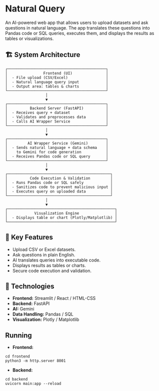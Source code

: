 # Natural Query

An AI-powered web app that allows users to upload datasets and ask questions in natural language. The app translates these questions into Pandas code or SQL queries, executes them, and displays the results as tables or visualizations.

## 🏗 System Architecture
```
┌────────────────────────────────────────────┐
│                Frontend (UI)               │
│  - File upload (CSV/Excel)                 │
│  - Natural language query input            │
│  - Output area: tables & charts            │
└────────────────────────────────────────────┘
                  │
                  ▼
┌────────────────────────────────────────────┐
│          Backend Server (FastAPI)          │
│  - Receives query + dataset                │
│  - Validates and preprocesses data         │
│  - Calls AI Wrapper Service                │
└────────────────────────────────────────────┘
                  │
                  ▼
┌────────────────────────────────────────────┐
│         AI Wrapper Service (Gemini)        │
│  - Sends natural language + data schema    │
│    to Gemini for code generation           │
│  - Receives Pandas code or SQL query       │
└────────────────────────────────────────────┘
                  │
                  ▼
┌──────────────────────────────────────────────┐
│          Code Execution & Validation         │
│  - Runs Pandas code or SQL safely            │
│  - Sanitizes code to prevent malicious input │
│  - Executes query on uploaded data           │
└──────────────────────────────────────────────┘
                  │
                  ▼
┌────────────────────────────────────────────────┐
│            Visualization Engine                │
│  - Displays table or chart (Plotly/Matplotlib) │
└────────────────────────────────────────────────┘
```

## 🔎 Key Features

- Upload CSV or Excel datasets.
- Ask questions in plain English.
- AI translates queries into executable code.
- Displays results as tables or charts.
- Secure code execution and validation.

## 🧠 Technologies

- **Frontend:** Streamlit / React / HTML-CSS
- **Backend:** FastAPI
- **AI:** Gemini
- **Data Handling:** Pandas / SQL
- **Visualization:** Plotly / Matplotlib

## Running
- **Frontend:**
```
cd frontend
python3 -m http.server 8001
```

- **Backend:**
```
cd backend
uvicorn main:app --reload
```

